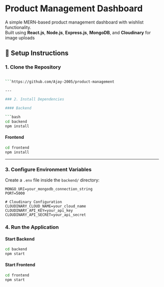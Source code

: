 # Product Management Dashboard

A simple MERN-based product management dashboard with wishlist functionality.  
Built using **React.js**, **Node.js**, **Express.js**, **MongoDB**, and **Cloudinary** for image uploads



## 🚀 Setup Instructions

### 1. Clone the Repository

```bash

```https://github.com/Ajay-2005/product-management

---

### 2. Install Dependencies

#### Backend

```bash
cd backend
npm install
```

#### Frontend

```bash
cd frontend
npm install
```

---

### 3. Configure Environment Variables

Create a `.env` file inside the `backend/` directory:

```env
MONGO_URI=your_mongodb_connection_string
PORT=5000

# Cloudinary Configuration
CLOUDINARY_CLOUD_NAME=your_cloud_name
CLOUDINARY_API_KEY=your_api_key
CLOUDINARY_API_SECRET=your_api_secret
```



### 4. Run the Application

#### Start Backend

```bash
cd backend
npm start
```

#### Start Frontend

```bash
cd frontend
npm start
```

